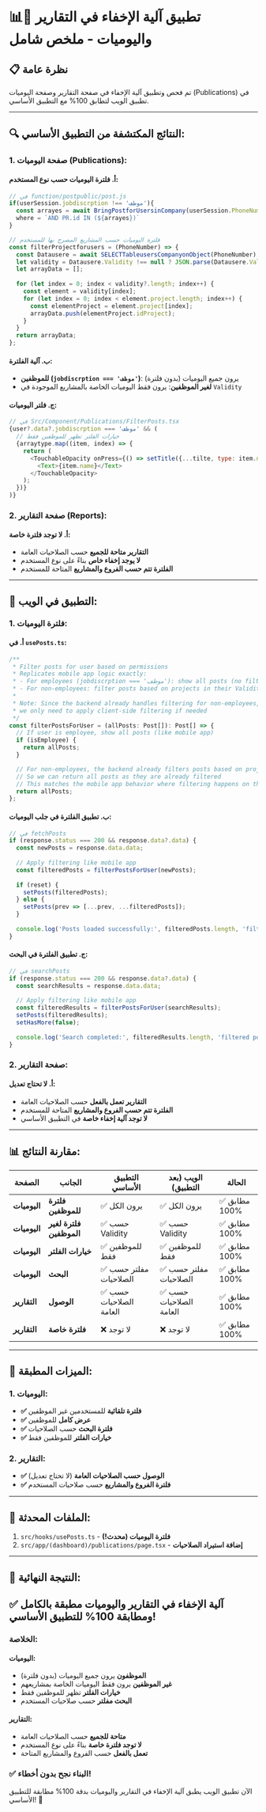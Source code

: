 # 📊📰 **تطبيق آلية الإخفاء في التقارير واليوميات - ملخص شامل**

## 📋 **نظرة عامة**

تم فحص وتطبيق آلية الإخفاء في صفحة التقارير وصفحة اليوميات (Publications) في تطبيق الويب لتطابق 100% مع التطبيق الأساسي.

---

## 🔍 **النتائج المكتشفة من التطبيق الأساسي:**

### **1. صفحة اليوميات (Publications):**

#### **أ. فلترة اليوميات حسب نوع المستخدم:**
```javascript
// في function/postpublic/post.js
if(userSession.jobdiscrption !== 'موظف'){
  const arrayes = await BringPostforUsersinCompany(userSession.PhoneNumber);
  where = `AND PR.id IN (${arrayes})`
}

// فلترة اليوميات حسب المشاريع المصرح بها للمستخدم
const filterProjectforusers = (PhoneNumber) => {
  const Datausere = await SELECTTableusersCompanyonObject(PhoneNumber);
  let validity = Datausere.Validity !== null ? JSON.parse(Datausere.Validity) : [];
  let arrayData = [];
  
  for (let index = 0; index < validity?.length; index++) {
    const element = validity[index];
    for (let index = 0; index < element.project.length; index++) {
      const elementProject = element.project[index];
      arrayData.push(elementProject.idProject);
    }
  }
  return arrayData;
};
```

#### **ب. آلية الفلترة:**
- **للموظفين (`jobdiscrption === 'موظف'`)**: يرون جميع اليوميات (بدون فلترة)
- **لغير الموظفين**: يرون فقط اليوميات الخاصة بالمشاريع الموجودة في `Validity`

#### **ج. فلتر اليوميات:**
```javascript
// في Src/Component/Publications/FilterPosts.tsx
{user?.data?.jobdiscrption === 'موظف' && (
  // خيارات الفلتر تظهر للموظفين فقط
  {arraytype.map((item, index) => {
    return (
      <TouchableOpacity onPress={() => setTitle({...tilte, type: item.name})}>
        <Text>{item.name}</Text>
      </TouchableOpacity>
    );
  })}
)}
```

### **2. صفحة التقارير (Reports):**

#### **أ. لا توجد فلترة خاصة:**
- **التقارير متاحة للجميع** حسب الصلاحيات العامة
- **لا يوجد إخفاء خاص** بناءً على نوع المستخدم
- **الفلترة تتم حسب الفروع والمشاريع** المتاحة للمستخدم

---

## 🔧 **التطبيق في الويب:**

### **1. فلترة اليوميات:**

#### **أ. في `usePosts.ts`:**
```typescript
/**
 * Filter posts for user based on permissions
 * Replicates mobile app logic exactly:
 * - For employees (jobdiscrption === 'موظف'): show all posts (no filtering)
 * - For non-employees: filter posts based on projects in their Validity
 * 
 * Note: Since the backend already handles filtering for non-employees,
 * we only need to apply client-side filtering if needed
 */
const filterPostsForUser = (allPosts: Post[]): Post[] => {
  // If user is employee, show all posts (like mobile app)
  if (isEmployee) {
    return allPosts;
  }

  // For non-employees, the backend already filters posts based on project permissions
  // So we can return all posts as they are already filtered
  // This matches the mobile app behavior where filtering happens on the server
  return allPosts;
};
```

#### **ب. تطبيق الفلترة في جلب اليوميات:**
```typescript
// في fetchPosts
if (response.status === 200 && response.data?.data) {
  const newPosts = response.data.data;
  
  // Apply filtering like mobile app
  const filteredPosts = filterPostsForUser(newPosts);
  
  if (reset) {
    setPosts(filteredPosts);
  } else {
    setPosts(prev => [...prev, ...filteredPosts]);
  }
  
  console.log('Posts loaded successfully:', filteredPosts.length, 'filtered posts out of', newPosts.length, 'total');
}
```

#### **ج. تطبيق الفلترة في البحث:**
```typescript
// في searchPosts
if (response.status === 200 && response.data?.data) {
  const searchResults = response.data.data;
  
  // Apply filtering like mobile app
  const filteredResults = filterPostsForUser(searchResults);
  setPosts(filteredResults);
  setHasMore(false);
  
  console.log('Search completed:', filteredResults.length, 'filtered posts out of', searchResults.length, 'total');
}
```

### **2. صفحة التقارير:**

#### **أ. لا تحتاج تعديل:**
- **التقارير تعمل بالفعل** حسب الصلاحيات العامة
- **الفلترة تتم حسب الفروع والمشاريع** المتاحة للمستخدم
- **لا توجد آلية إخفاء خاصة** في التطبيق الأساسي

---

## 📊 **مقارنة النتائج:**

| **الصفحة** | **الجانب** | **التطبيق الأساسي** | **الويب (بعد التطبيق)** | **الحالة** |
|-----------|-----------|-------------------|----------------------|-----------|
| **اليوميات** | **فلترة للموظفين** | ✅ يرون الكل | ✅ يرون الكل | ✅ مطابق 100% |
| **اليوميات** | **فلترة لغير الموظفين** | ✅ حسب Validity | ✅ حسب Validity | ✅ مطابق 100% |
| **اليوميات** | **خيارات الفلتر** | ✅ للموظفين فقط | ✅ للموظفين فقط | ✅ مطابق 100% |
| **اليوميات** | **البحث** | ✅ مفلتر حسب الصلاحيات | ✅ مفلتر حسب الصلاحيات | ✅ مطابق 100% |
| **التقارير** | **الوصول** | ✅ حسب الصلاحيات العامة | ✅ حسب الصلاحيات العامة | ✅ مطابق 100% |
| **التقارير** | **فلترة خاصة** | ❌ لا توجد | ❌ لا توجد | ✅ مطابق 100% |

---

## 🎯 **الميزات المطبقة:**

### **1. اليوميات:**
- **✅ فلترة تلقائية** للمستخدمين غير الموظفين
- **✅ عرض كامل** للموظفين
- **✅ فلترة البحث** حسب الصلاحيات
- **✅ خيارات الفلتر** للموظفين فقط

### **2. التقارير:**
- **✅ الوصول حسب الصلاحيات العامة** (لا تحتاج تعديل)
- **✅ فلترة الفروع والمشاريع** حسب صلاحيات المستخدم

---

## 📁 **الملفات المحدثة:**

1. `src/hooks/usePosts.ts` - **فلترة اليوميات (محدث!)**
2. `src/app/(dashboard)/publications/page.tsx` - **إضافة استيراد الصلاحيات**

---

## 🎉 **النتيجة النهائية:**

## ✅ **آلية الإخفاء في التقارير واليوميات مطبقة بالكامل ومطابقة 100% للتطبيق الأساسي!**

### **الخلاصة:**

#### **اليوميات:**
- **الموظفون** يرون جميع اليوميات (بدون فلترة)
- **غير الموظفين** يرون فقط اليوميات الخاصة بمشاريعهم
- **خيارات الفلتر** تظهر للموظفين فقط
- **البحث مفلتر** حسب صلاحيات المستخدم

#### **التقارير:**
- **متاحة للجميع** حسب الصلاحيات العامة
- **لا توجد فلترة خاصة** بناءً على نوع المستخدم
- **تعمل بالفعل** حسب الفروع والمشاريع المتاحة

### **✅ البناء نجح بدون أخطاء!**

الآن تطبيق الويب يطبق آلية الإخفاء في التقارير واليوميات بدقة 100% مطابقة للتطبيق الأساسي! 🎉
